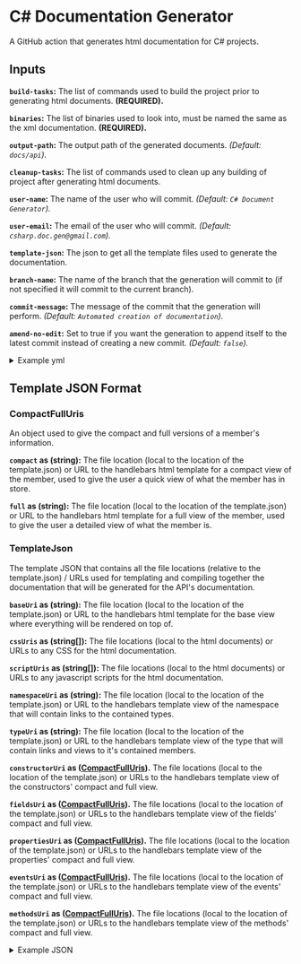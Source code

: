 
# C# Documentation Generator

A GitHub action that generates html documentation for C# projects.

## Inputs

**`build-tasks`:** The list of commands used to build the project prior to generating html documents. **(REQUIRED).**

**`binaries`:** The list of binaries used to look into, must be named the same as the xml documentation. **(REQUIRED).**

**`output-path`:** The output path of the generated documents. *(Default: `docs/api`).*

**`cleanup-tasks`:** The list of commands used to clean up any building of project after generating html documents.

**`user-name`:** The name of the user who will commit. *(Default: `C# Document Generator`).*

**`user-email`:** The email of the user who will commit. *(Default: `csharp.doc.gen@gmail.com`).*

**`template-json`:** The json to get all the template files used to generate the documentation.

**`branch-name`:** The name of the branch that the generation will commit to (if not specified it will commit to the current branch).

**`commit-message`:** The message of the commit that the generation will perform. *(Default: `Automated creation of documentation`).*

**`amend-no-edit`:** Set to true if you want the generation to append itself to the latest commit instead of creating a new commit. *(Default: `false`).*

<details>
<summary>Example yml</summary>
<p>

```yml
on: [push]
jobs:
  generate-docs:
    runs-on: ubuntu-latest
    name: Generate Docs
    steps:
      - name: Checkout
        uses: actions/checkout@v2
      - name: Buidling Docs
        uses: FuLagann/csharp-docs/generator
        id: generate-docs
        with:
          build-tasks: dotnet build -c Release -r netcoreapp3.1 src/Module1/Module1.csproj, dotnet build -c Debug -r netcoreapp3.1 src/Module2/Module2.csproj
          binaries: src/Module1/bin/Release/netcoreapp3.1/Module1.dll, src/Module2/bin/Release/netcoreapp3.1/Module2.dll
          output-path: docs/api/
          template-json: docs/_template
          branch-name: api-docs
          commit-message: Automatically generated API docs
          amend-no-edit: false
          user-email: john.doe@email.com
          user-name: John Doe
          cleanup-tasks: dotnet clean, rm -r -f src/Module1/bin
```

</p>
</details>

## Template JSON Format

### CompactFullUris

An object used to give the compact and full versions of a member's information.

**`compact` as (string):** The file location (local to the location of the template.json) or URL to the handlebars html template for a compact view of the member, used to give the user a quick view of what the member has in store.

**`full` as (string):** The file location (local to the location of the template.json) or URL to the handlebars html template for a full view of the member, used to give the user a detailed view of what the member is.

### TemplateJson

The template JSON that contains all the file locations (relative to the template.json) / URLs used for templating and compiling together the documentation that will be generated for the API's documentation.

**`baseUri` as (string):** The file location (local to the location of the template.json) or URL to the handlebars html template for the base view where everything will be rendered on top of.

**`cssUris` as (string[]):** The file locations (local to the html documents) or URLs to any CSS for the html documentation.

**`scriptUris` as (string[]):** The file locations (local to the html documents) or URLs to any javascript scripts for the html documentation.

**`namespaceUri` as (string):** The file location (local to the location of the template.json) or URL to the handlebars template view of the namespace that will contain links to the contained types.

**`typeUri` as (string):** The file location (local to the location of the template.json) or URL to the handlebars template view of the type that will contain links and views to it's contained members.

**`constructorUri` as ([CompactFullUris](#compactfulluris)).** The file locations (local to the location of the template.json) or URLs to the handlebars template view of the constructors' compact and full view.

**`fieldsUri` as ([CompactFullUris](#compactfulluris)).** The file locations (local to the location of the template.json) or URLs to the handlebars template view of the fields' compact and full view.

**`propertiesUri` as ([CompactFullUris](#compactfulluris)).** The file locations (local to the location of the template.json) or URLs to the handlebars template view of the properties' compact and full view.

**`eventsUri` as ([CompactFullUris](#compactfulluris)).** The file locations (local to the location of the template.json) or URLs to the handlebars template view of the events' compact and full view.

**`methodsUri` as ([CompactFullUris](#compactfulluris)).** The file locations (local to the location of the template.json) or URLs to the handlebars template view of the methods' compact and full view.

<details>
<summary>Example JSON</summary>
<p>

```json
{
    "baseUri": "base.hbs",
    "cssUris": ["css/main.css", "css/api.css"],
    "scriptUris": [],
    "namespaceUri": "namespace.hbs",
    "typeUri": "type.hbs",
    "constructorUri": {
        "compact": "constructor-compact.hbs",
        "full": "constructor-full.hbs"
    },
    "fieldsUri": {
        "compact": "field-compact.hbs",
        "full": "field-full.hbs"
    },
    "propertiesUri": {
        "compact": "property-compact.hbs",
        "full": "property-full.hbs"
    },
    "eventsUri": {
        "compact": "event-compact.hbs",
        "full": "event-full.hbs"
    },
    "methodsUri": {
        "compact": "method-compact.hbs",
        "full": "method-full.hbs"
    }
}
```

</p>
</details>
